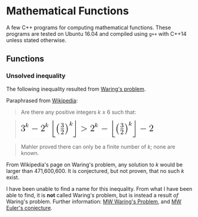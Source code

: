 # Mathematical Functions

A few C++ programs for computing mathematical functions. These programs are tested on Ubuntu 16.04 and compiled using `g++` with C++14 unless stated otherwise.

## Functions

### Unsolved inequality

The following inequality resulted from [Waring's problem](https://en.wikipedia.org/wiki/Waring%27s_problem).

Paraphrased from [Wikipedia](https://en.wikipedia.org/wiki/Floor_and_ceiling_functions#Unsolved_problem):

> Are there any positive integers *k* ≥ 6 such that:

> ![`3^{k}-2^{k}\left\lfloor \left({\tfrac {3}{2}}\right)^{k}\right\rfloor >2^{k}-\left\lfloor \left({\tfrac {3}{2}}\right)^{k}\right\rfloor -2`](equations/unsolved-inequality.png)

> Mahler proved there can only be a finite number of *k*; none are known.

From Wikipedia's page on Waring's problem, any solution to *k* would be larger than 471,600,600. It is conjectured, but not proven, that no such *k* exist.

I have been unable to find a name for this inequality. From what I have been able to find, it is **not** called Waring's problem, but is instead a result *of* Waring's problem. Further information: [MW Waring's Problem](http://mathworld.wolfram.com/WaringsProblem.html), and [MW Euler's conjecture](http://mathworld.wolfram.com/EulersConjecture.html).
